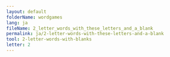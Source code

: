 ```yaml
---
layout: default
folderName: wordgames
lang: ja
fileName: 2_letter_words_with_these_letters_and_a_blank
permalink: ja/2-letter-words-with-these-letters-and-a-blank
tool: 2-letter-words-with-blanks
letter: 2
---
```

